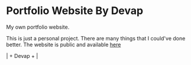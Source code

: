 # Portfolio Website By Devap
My own portfolio website.

This is just a personal project. There are many things that I could've done better.
The website is public and available [here](https://devap2.netlify.app)

| + Devap + |
